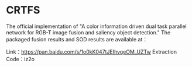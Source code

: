 # CRTFS
The official implementation of "A color information driven dual task parallel network for RGB-T image fusion and saliency object detection."
The packaged fusion results and SOD results are available at：

Link：https://pan.baidu.com/s/1o0kK047tJEIhvgeOM_UZTw 
Extraction Code：iz2o
